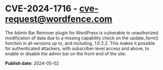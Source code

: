 # CVE-2024-1716 - cve-request@wordfence.com

The Admin Bar Remover plugin for WordPress is vulnerable to unauthorized modification of data due to a missing capability check on the update_form() function in all versions up to, and including, 1.0.2.2. This makes it possible for authenticated attackers, with subscriber-level access and above, to enable or disable the admin bar on the front-end of the site.

**Publish date:** 2024-05-02

